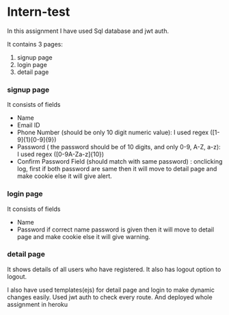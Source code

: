 # Intern-test

In this assignment I have used Sql database and jwt auth.

It contains 3 pages: 
1. signup page
2. login page
3. detail page

### signup page
It consists of fields
* Name
* Email ID
* Phone Number (should be only 10 digit numeric value): I used regex ([1-9]{1}[0-9]{9})
* Password ( the password should be of 10 digits, and only 0-9, A-Z, a-z): I used regex ([0-9A-Za-z]{10})
* Confirm Password Field (should match with same password) : onclicking log, first if both password are same then
it will move to detail page and make cookie else it will give alert.

### login page
It consists of fields
* Name
* Password
if correct name password is given then it will move to detail page and make cookie else 
it will give warning.

### detail page
It shows details of all users who have registered.
It also has logout option to logout.

I also have used templates(ejs) for detail page and login to make dynamic changes easily.
Used jwt auth to check every route. And deployed whole assignment in heroku
